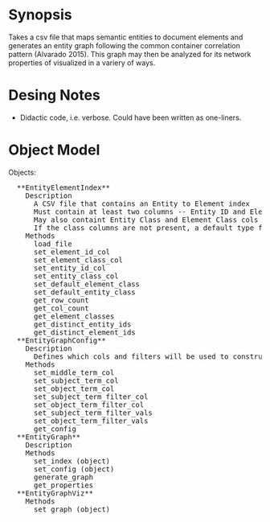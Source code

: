 # Synopsis

Takes a csv file that maps semantic entities to document elements and 
generates an entity graph following the common container correlation 
pattern (Alvarado 2015). This graph may then be analyzed for its network 
properties of visualized in a variery of ways.

# Desing Notes

* Didactic code, i.e. verbose. Could have been written as one-liners.

# Object Model

Objects:
  <pre>
  **EntityElementIndex**
    Description 
      A CSV file that contains an Entity to Element index
      Must contain at least two columns -- Entity ID and Element ID
      May also containt Entity Class and Element Class cols as well
      If the class columns are not present, a default type for each should be given
    Methods
      load_file
      set_element_id_col
      set_element_class_col
      set_entity_id_col
      set_entity_class_col
      set_default_element_class
      set_default_entity_class
      get_row_count
      get_col_count
      get_element_classes
      get_distinct_entity_ids
      get_distinct_element_ids
  **EntityGraphConfig**
    Description
      Defines which cols and filters will be used to construct the graph
    Methods
      set_middle_term_col
      set_subject_term_col
      set_object_term_col
      set_subject_term_filter_col
      set_object_term_filter_col      
      set_subject_term_filter_vals
      set_object_term_filter_vals
      get_config
  **EntityGraph**
    Description
    Methods
      set_index (object)
      set_config (object)
      generate_graph
      get_properties
  **EntityGraphViz**
    Methods
      set_graph (object)
</pre>      
      
